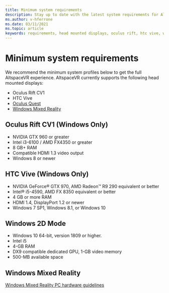 ```yaml
---
title: Minimum system requirements
description: Stay up to date with the latest system requirements for AltspaceVR on head-mounted displays, Oculus Rift, and HTC Vive devices.
ms.author: v-hferrone
ms.date: 03/11/2021
ms.topic: article
keywords: requirements, head mounted displays, oculus rift, htc vive, windows 2d mode
---
```


# Minimum system requirements

We recommend the minimum system profiles below to get the full AltspaceVR experience. AltspaceVR currently supports the following head mounted displays:

* Oculus Rift CV1
* HTC Vive
* [Oculus Quest](oculus-installation.md)
* [Windows Mixed Reality](wmr-installation.md)

## Oculus Rift CV1 (Windows Only)

* NVIDIA GTX 960 or greater 
* Intel i3-6100 / AMD FX4350 or greater 
* 8 GB+ RAM 
* Compatible HDMI 1.3 video output 
* Windows 8 or newer 

## HTC Vive (Windows Only)

* NVIDIA GeForce® GTX 970, AMD Radeon™ R9 290 equivalent or better
* Intel® i5-4590, AMD FX 8350 equivalent or better   
* 4 GB or more RAM
* HDMI 1.4, DisplayPort 1.2 or newer
* Windows 7 SP1, Windows 8.1, or Windows 10

## Windows 2D Mode

* Windows 10 64-bit, version 1809 or higher.
* Intel i5
* 4-GB RAM
* DX9 compatible dedicated GPU, 1-GB video memory
* 500-MB available space 

## Windows Mixed Reality

[Windows Mixed Reality PC hardware guidelines](https://docs.microsoft.com/windows/mixed-reality/enthusiast-guide/windows-mixed-reality-minimum-pc-hardware-compatibility-guidelines)